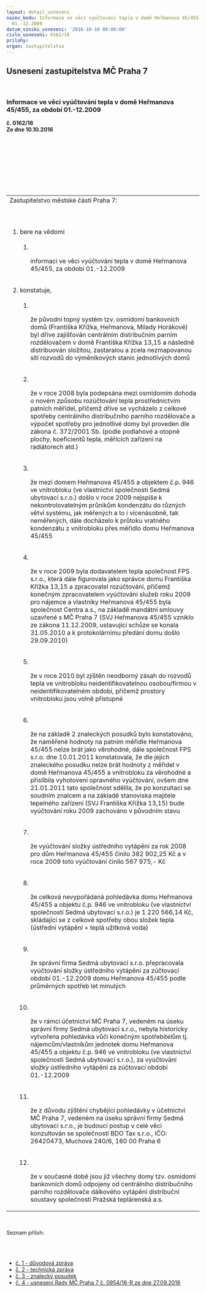 ```yaml
---
layout: detail_usneseni
nazev_bodu: Informace ve věci vyúčtování tepla v domě Heřmanova 45/455, za období
  01.-12.2009
datum_vzniku_usneseni: '2016-10-10 00:00:00'
cislo_usneseni: 0162/16
prilohy: 
organ: zastupitelstvo
---
```

<div id="ucUsn_pList" class="usn">
	<span><h2>Usnesení zastupitelstva MČ Praha 7 </h2>
<br></span><div class="standBody">
<span><h3>Informace ve věci vyúčtování tepla v domě Heřmanova 45/455, za období 01.-12.2009</h3></span><div class="center">
		<strong>č. 0162/16</strong><br>
	</div>
<div class="center">
		<strong>Ze dne 10.10.2016</strong><br><br>
	</div>
<p><br></p>
<table class="documentProperties tableView">
<br><tbody>
<br><tr>
<br><td>Zastupitelstvo městské části Praha 7:</td>
</tr>
<br><tr>
<br><td>
<br><ol class="urzList_view">
<br><li class="urzClass1">bere na vědomí <br><ol class="urzOlClass">
<br><li class="urzClass2">
<br><p>informaci ve věci vyúčtování tepla v domě Heřmanova 45/455, za období 01.-12.2009</p>
</li>
</ol>
<br>
</li>
<li class="urzClass1">konstatuje, <br><ol class="urzOlClass">
<br><li class="urzClass2">
<br><p>že původní topný systém tzv. osmidomí bankovních domů (Františka Křížka, Heřmanova, Milady Horákové) byl dříve zajišťován centrálním distribučním parním rozdělovačem v domě Františka Křížka 13,15 a následně distribuován složitou, zastaralou a zcela nezmapovanou sítí rozvodů do výměníkových stanic jednotlivých domů</p>
<br>
</li>
<li class="urzClass2">
<br><p>že v roce 2008 byla podepsána mezi osmidomím dohoda o novém způsobu rozúčtování tepla prostřednictvím patních měřidel, přičemž dříve se vycházelo z celkové spotřeby centrálního distribučního parního rozdělovače a výpočet spotřeby pro jednotlivé domy byl proveden dle zákona č. 372/2001 Sb. (podle podlahové a otopné plochy, koeficientů tepla, měřících zařízení na radiátorech atd.)</p>
<br>
</li>
<li class="urzClass2">
<br><p>že mezi domem Heřmanova 45/455 a objektem č.p. 946 ve vnitrobloku (ve vlastnictví společnosti Sedmá ubytovací s.r.o.) došlo v roce 2009 nejspíše k nekontrolovatelným průnikům kondenzátu do různých větví systému, jak měřených a to i vícenásobně, tak neměřených, dále docházelo k průtoku vratného kondenzátu z vnitrobloku přes měřidlo domu Heřmanova 45/455</p>
<br>
</li>
<li class="urzClass2">
<br><p>že v roce 2009 byla dodavatelem tepla společnost FPS s.r.o., která dále figurovala jako správce domu Františka Křížka 13,15 a zpracovatel rozúčtování, přičemž konečným zpracovatelem vyúčtování služeb roku 2009 pro nájemce a vlastníky Heřmanova 45/455 byla společnost Centra a.s., na základě mandátní smlouvy uzavřené s MČ Praha 7 (SVJ Heřmanova 45/455 vzniklo ze zákona 11.12.2009, ustavující schůze se konala 31.05.2010 a k protokolárnímu předání domu došlo 29.09.2010)</p>
<br>
</li>
<li class="urzClass2">
<br><p>že v roce 2010 byl zjištěn neodborný zásah do rozvodů tepla ve vnitrobloku neidentifikovatelnou osobou/firmou v neidentifikovatelném období, přičemž prostory vnitrobloku jsou volně přístupné</p>
<br>
</li>
<li class="urzClass2">
<br><p>že na základě 2 znaleckých posudků bylo konstatováno, že naměřené hodnoty na patním měřidle Heřmanova 45/455 nelze brát jako věrohodné, dále společnost FPS s.r.o. dne 10.01.2011 konstatovala, že dle jejich znaleckého posudku nelze brát hodnoty z měřidel v domě Heřmanova 45/455 a vnitrobloku za věrohodné a přislíbila vyhotovení opravného vyúčtování, ovšem dne 21.01.2011 tato společnost sdělila, že po konzultaci se soudním znalcem a na základě stanoviska majitele tepelného zařízení (SVJ Františka Křížka 13,15) bude vyúčtování roku 2009 zachováno v původním stavu</p>
<br>
</li>
<li class="urzClass2">
<br><p>že vyúčtování složky ústředního vytápění za rok 2008 pro dům Heřmanova 45/455 činilo 382 902,25 Kč a v roce 2009 toto vyúčtování činilo 567 975,- Kč</p>
<br>
</li>
<li class="urzClass2">
<br><p>že celková nevypořádaná pohledávka domu Heřmanova 45/455 a objektu č.p. 946 ve vnitrobloku (ve vlastnictví společnosti Sedmá ubytovací s.r.o.) je 1 220 566,14 Kč, skládající se z celkové spotřeby obou složek tepla (ústřední vytápění + teplá užitková voda)</p>
<br>
</li>
<li class="urzClass2">
<br><p>že správní firma Sedmá ubytovací s.r.o. přepracovala vyúčtování složky ústředního vytápění za zúčtovací období 01.-12.2009 domu Heřmanova 45/455 podle průměrných spotřeb let minulých</p>
<br>
</li>
<li class="urzClass2">
<br><p>že v rámci účetnictví MČ Praha 7, vedeném na úseku správní firmy Sedmá ubytovací s.r.o., nebyla historicky vytvořena pohledávka vůči konečným spotřebitelům tj. nájemcům/vlastníkům jednotek domu Heřmanova 45/455 a objektu č.p. 946 ve vnitrobloku (ve vlastnictví společnosti Sedmá ubytovací s.r.o.), za vyúčtování složky ústředního vytápění za zúčtovací období 01.-12.2009</p>
<br>
</li>
<li class="urzClass2">
<br><p>že z důvodu zjištění chybějící pohledávky v účetnictví MČ Praha 7, vedeném na úseku správní firmy Sedmá ubytovací s.r.o., je budoucí postup v celé věci konzultován se společností BDO Tax s.r.o., IČO: 26420473, Muchova 240/6, 160 00 Praha 6</p>
<br>
</li>
<li class="urzClass2">
<br><p>že v současné době jsou již všechny domy tzv. osmidomí bankovních domů odpojeny od centrálního distribučního parního rozdělovače dálkového vytápění distribuční soustavy společnosti Pražská teplárenská a.s.</p>
</li>
</ol>
</li>
</ol>
</td>
</tr>
</tbody>
</table>
<br><p>Seznam příloh:</p>
<br><ul>
<br><li>
<a href="/zdroj.aspx?typ=4&amp;Id=77391&amp;sh=1614960853" target="_blank" title="Odkaz na soubor - 16,3 kB - nové okno">č. 1 - důvodová zpráva</a><br>
</li>
<li>
<a href="/zdroj.aspx?typ=4&amp;Id=77392&amp;sh=1614853173" target="_blank" title="Odkaz na soubor - 991,6 kB - nové okno">č. 2 - technická zpráva </a><br>
</li>
<li>
<a href="/zdroj.aspx?typ=4&amp;Id=77393&amp;sh=1614888981" target="_blank" title="Odkaz na soubor - 1,7 MB - nové okno">č. 3 - znalecký posudek </a><br>
</li>
<li><a href="/zdroj.aspx?typ=4&amp;Id=77394&amp;sh=1615839093" target="_blank" title="Odkaz na soubor - 23,9 kB - nové okno">č. 4 - usnesení Rady MČ Praha 7 č. 0954/16-R ze dne 27.09.2016</a></li>
</ul>
</div>
</div>